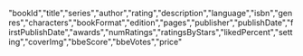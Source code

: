 "bookId","title","series","author","rating","description","language","isbn","genres","characters","bookFormat","edition","pages","publisher","publishDate","firstPublishDate","awards","numRatings","ratingsByStars","likedPercent","setting","coverImg","bbeScore","bbeVotes","price"